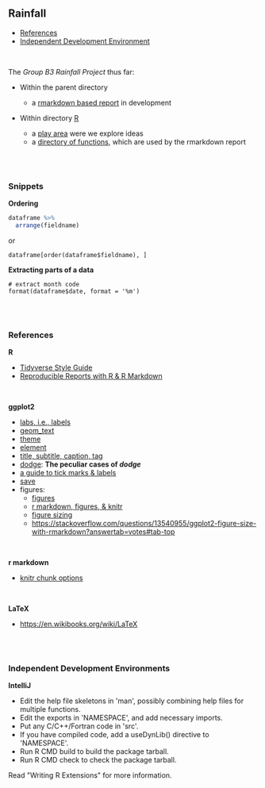 <br>

## Rainfall

* [References](#references)
* [Independent Development Environment](#independent-development-environments)

<br>

The *Group B3 Rainfall Project* thus far:

* Within the parent directory
  * a [rmarkdown based report](./rainfall.rmd) in development
  
* Within directory [R](./R)
  * a [play area](./R/rainfall.R) were we explore ideas
  * a [directory of functions](./R/functions), which are used by the rmarkdown report  
  
<br>
<br>

### Snippets

**Ordering**
```R
dataframe %>%
  arrange(fieldname)
```
or
```
dataframe[order(dataframe$fieldname), ]
```


**Extracting parts of a data**
```
# extract month code
format(dataframe$date, format = '%m')
```

<br>
<br>

### References

**R**
* [Tidyverse Style Guide](https://style.tidyverse.org/index.html)
* [Reproducible Reports with R & R Markdown](https://claudiofronterre.github.io/reproduceR/reproduceR.html)


<br>

**ggplot2**
* [labs, i.e., labels](https://ggplot2.tidyverse.org/reference/labs.html)
* [geom_text](https://ggplot2.tidyverse.org/reference/geom_text.html)
* [theme](https://ggplot2.tidyverse.org/reference/theme.html)
* [element](https://ggplot2.tidyverse.org/reference/element.html)
* [title, subtitle, caption, tag](https://r-charts.com/ggplot2/titles/)
* [dodge](https://ggplot2.tidyverse.org/reference/position_dodge.html): **The peculiar cases of *dodge***
* [a guide to tick marks & labels](http://www.sthda.com/english/wiki/ggplot2-axis-ticks-a-guide-to-customize-tick-marks-and-labels)
* [save](https://ggplot2.tidyverse.org/reference/ggsave.html)
* figures:
  * [figures](https://ben-williams.github.io/updated_ggplot_figures.html)
  * [r markdown, figures, & knitr](https://sebastiansauer.github.io/figure_sizing_knitr/)
  * [figure sizing](https://bookdown.org/yihui/rmarkdown-cookbook/figure-size.html)
  * https://stackoverflow.com/questions/13540955/ggplot2-figure-size-with-rmarkdown?answertab=votes#tab-top

<br>

**r markdown**
* [knitr chunk options](https://bookdown.org/yihui/rmarkdown-cookbook/chunk-options.html)

<br>

**LaTeX**
* https://en.wikibooks.org/wiki/LaTeX


<br>
<br>


### Independent Development Environments

**IntelliJ**

* Edit the help file skeletons in 'man', possibly combining help files
  for multiple functions.
* Edit the exports in 'NAMESPACE', and add necessary imports.
* Put any C/C++/Fortran code in 'src'.
* If you have compiled code, add a useDynLib() directive to
  'NAMESPACE'.
* Run R CMD build to build the package tarball.
* Run R CMD check to check the package tarball.

Read "Writing R Extensions" for more information.